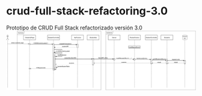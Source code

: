 # crud-full-stack-refactoring-3.0
Prototipo de CRUD Full Stack refactorizado versión 3.0
![Diagrama de secuencia de de la obtención de estudiantes](/uml/diagrama.png?raw=true "Diagrama de secuencia de de la obtención de estudiantes")